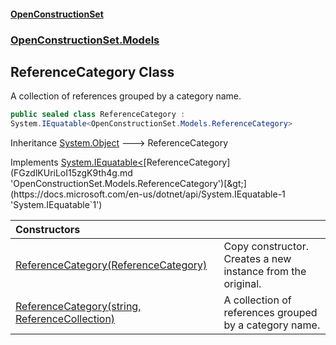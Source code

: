 #### [OpenConstructionSet](index.md 'index')
### [OpenConstructionSet.Models](index.md#OpenConstructionSet_Models 'OpenConstructionSet.Models')
## ReferenceCategory Class
A collection of references grouped by a category name.  
```csharp
public sealed class ReferenceCategory :
System.IEquatable<OpenConstructionSet.Models.ReferenceCategory>
```

Inheritance [System.Object](https://docs.microsoft.com/en-us/dotnet/api/System.Object 'System.Object') &#129106; ReferenceCategory  

Implements [System.IEquatable&lt;](https://docs.microsoft.com/en-us/dotnet/api/System.IEquatable-1 'System.IEquatable`1')[ReferenceCategory](FGzdlKUriLoI15zgK9th4g.md 'OpenConstructionSet.Models.ReferenceCategory')[&gt;](https://docs.microsoft.com/en-us/dotnet/api/System.IEquatable-1 'System.IEquatable`1')  

| Constructors | |
| :--- | :--- |
| [ReferenceCategory(ReferenceCategory)](ZXeOWBXsKtMRYPT5+OKKBA.md 'OpenConstructionSet.Models.ReferenceCategory.ReferenceCategory(OpenConstructionSet.Models.ReferenceCategory)') | Copy constructor.<br/>Creates a new instance from the original.<br/> |
| [ReferenceCategory(string, ReferenceCollection)](ZnGNPJNCKLR8T+NDmv7bXg.md 'OpenConstructionSet.Models.ReferenceCategory.ReferenceCategory(string, OpenConstructionSet.Collections.ReferenceCollection)') | A collection of references grouped by a category name.<br/> |
